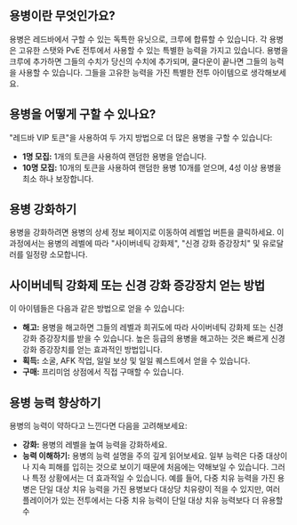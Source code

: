 ## 용병이란 무엇인가요?

용병은 레드바에서 구할 수 있는 독특한 유닛으로, 크루에 합류할 수 있습니다. 각 용병은 고유한 스탯와 PvE 전투에서 사용할 수 있는 특별한 능력을 가지고 있습니다. 용병을 크루에 추가하면 그들의 수치가 당신의 수치에 추가되며, 쿨다운이 끝나면 그들의 능력을 사용할 수 있습니다. 그들을 고유한 능력을 가진 특별한 전투 아이템으로 생각해보세요.

## 용병을 어떻게 구할 수 있나요?

"레드바 VIP 토큰"을 사용하여 두 가지 방법으로 더 많은 용병을 구할 수 있습니다:

- **1명 모집:** 1개의 토큰을 사용하여 랜덤한 용병을 얻습니다.
- **10명 모집:** 10개의 토큰을 사용하여 랜덤한 용병 10개를 얻으며, 4성 이상 용병을 최소 하나 보장합니다.

## 용병 강화하기

용병을 강화하려면 용병의 상세 정보 페이지로 이동하여 레벨업 버튼을 클릭하세요. 이 과정에서는 용병의 레벨에 따라 "사이버네틱 강화제", "신경 강화 증강장치" 및 유로달러를 일정량 소모합니다.

## 사이버네틱 강화제 또는 신경 강화 증강장치 얻는 방법

이 아이템들은 다음과 같은 방법으로 얻을 수 있습니다:

- **해고:** 용병을 해고하면 그들의 레벨과 희귀도에 따라 사이버네틱 강화제 또는 신경 강화 증강장치를 받을 수 있습니다. 높은 등급의 용병을 해고하는 것은 빠르게 신경 강화 증강장치를 얻는 효과적인 방법입니다.
- **획득:** 소굴, AFK 작업, 일일 보상 및 일일 퀘스트에서 얻을 수 있습니다.
- **구매:** 프리미엄 상점에서 직접 구매할 수 있습니다.

## 용병 능력 향상하기

용병의 능력이 약하다고 느낀다면 다음을 고려해보세요:

- **강화:** 용병의 레벨을 높여 능력을 강화하세요.
- **능력 이해하기:** 용병의 능력 설명을 주의 깊게 읽어보세요. 일부 능력은 다중 대상이나 지속 피해를 입히는 것으로 보이기 때문에 처음에는 약해보일 수 있습니다. 그러나 특정 상황에서는 더 효과적일 수 있습니다. 예를 들어, 다중 치유 능력을 가진 용병은 단일 대상 치유 능력을 가진 용병보다 대상당 치유량이 적을 수 있지만, 여러 플레이어가 있는 전투에서는 다중 치유 능력이 단일 대상 치유 능력보다 더 유용할 수
